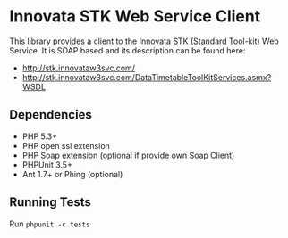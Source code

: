 Innovata STK Web Service Client
===============================
This library provides a client to the Innovata STK (Standard Tool-kit) Web Service. It is SOAP based
and its description can be found here:

* http://stk.innovataw3svc.com/
* http://stk.innovataw3svc.com/DataTimetableToolKitServices.asmx?WSDL


Dependencies
------------

 * PHP 5.3+
 * PHP open ssl extension
 * PHP Soap extension (optional if provide own Soap Client)
 * PHPUnit 3.5+
 * Ant 1.7+ or Phing (optional)


Running Tests
-------------

Run `phpunit -c tests`